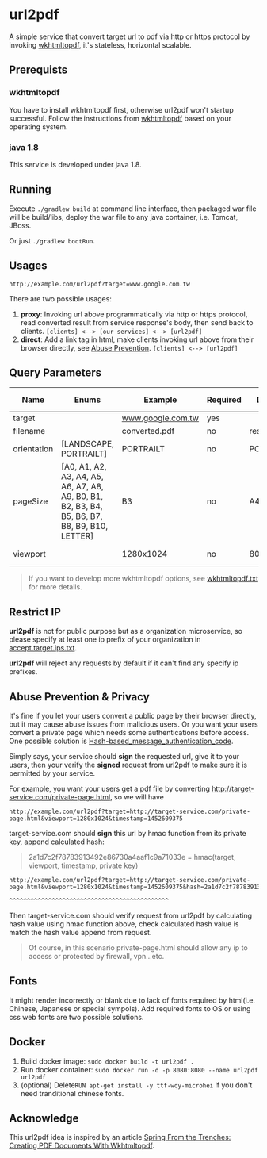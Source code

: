 # url2pdf
A simple service that convert target url to pdf via http or https protocol by invoking [wkhtmltopdf](http://wkhtmltopdf.org), it's stateless, horizontal scalable.

## Prerequists

### wkhtmltopdf
You have to install wkhtmltopdf first, otherwise url2pdf won't startup successful. Follow the instructions from [wkhtmltopdf](http://wkhtmltopdf.org) based on your operating system.

### java 1.8
This service is developed under java 1.8.

## Running
Execute ``./gradlew build`` at command line interface, then packaged war file will be build/libs, deploy the war file to any java container, i.e. Tomcat, JBoss.

Or just ``./gradlew bootRun``.

## Usages
``http://example.com/url2pdf?target=www.google.com.tw``


There are two possible usages:

  1. **proxy**: Invoking url above programmatically via http or https protocol, read converted result from service response's body, then send back to clients. ``[clients] <--> [our services] <--> [url2pdf]``
  2. **direct**: Add a link tag in html, make clients invoking url above from their browser directly, see [Abuse Prevention](#abuse-prevention--privacy). ``[clients] <--> [url2pdf]``

## Query Parameters
| Name        | Enums                                                                                         | Example           | Required | Default    | wkhtmltopdf option |
|-------------|-----------------------------------------------------------------------------------------------|-------------------|----------|------------|--------------------|
| target      |                                                                                               | www.google.com.tw | yes      |            |                    |
| filename    |                                                                                               | converted.pdf     | no       | result.pdf |                    |
| orientation | [LANDSCAPE, PORTRAILT]                                                                        | PORTRAILT         | no       | PORTRAILT  | --orientation      |
| pageSize    | [A0, A1, A2, A3, A4, A5, A6, A7, A8, A9, B0, B1, B2, B3, B4, B5, B6, B7, B8, B9, B10, LETTER] | B3                | no       | A4         | --page-size        |
| viewport    |                                                                                               | 1280x1024         | no       | 800x600    | --viewport-size    |
> If you want to develop more wkhtmltopdf options, see [wkhtmltopdf.txt](http://wkhtmltopdf.org/usage/wkhtmltopdf.txt) for more details.

## Restrict IP
**url2pdf** is not for public purpose but as a organization microservice, so please specify at least one ip prefix of your organization in [accept.target.ips.txt](src/main/resources/accept.target.ips.txt). 

**url2pdf** will reject any requests by default if it can't find any specify ip prefixes.

## Abuse Prevention & Privacy
It's fine if you let your users convert a public page by their browser directly, but it may cause abuse issues from malicious users. Or you want your users convert a private page which needs some authentications before access. One possible solution is [Hash-based_message_authentication_code](https://en.wikipedia.org/wiki/Hash-based_message_authentication_code).


Simply says, your service should **sign** the requested url, give it to your users, then your verify the **signed** request from url2pdf to make sure it is permitted by your service.


For example, you want your users get a pdf file by converting http://target-service.com/private-page.html, so we will have
```
http://example.com/url2pdf?target=http://target-service.com/private-page.html&viewport=1280x1024&timestamp=1452609375
```
target-service.com should **sign** this url by hmac function from its private key, append calculated hash:
> 2a1d7c2f78783913492e86730a4aaf1c9a71033e = hmac(target, viewport, timestamp, private key)

```
http://example.com/url2pdf?target=http://target-service.com/private-page.html&viewport=1280x1024&timestamp=1452609375&hash=2a1d7c2f78783913492e86730a4aaf1c9a71033e
                                                                                                                      ^^^^^^^^^^^^^^^^^^^^^^^^^^^^^^^^^^^^^^^^^^^^^
```
Then target-service.com should verify request from url2pdf by calculating hash value using hmac function above, check calculated hash value is match the hash value append from request.
> Of course, in this scenario private-page.html should allow any ip to access or protected by firewall, vpn...etc.

## Fonts
It might render incorrectly or blank due to lack of fonts required by html(i.e. Chinese, Japanese or special sympols). Add required fonts to OS or using css web fonts are two possible solutions.

## Docker
  1. Build docker image: ``sudo docker build -t url2pdf .``
  2. Run docker container: ``sudo docker run -d -p 8080:8080 --name url2pdf url2pdf``
  3. (optional) Delete``RUN apt-get install -y ttf-wqy-microhei`` if you don't need tranditional chinese fonts.

## Acknowledge
This url2pdf idea is inspired by an article [Spring From the Trenches: Creating PDF Documents With Wkhtmltopdf](http://www.petrikainulainen.net/programming/spring-framework/spring-from-the-trenches-creating-pdf-documents-with-wkhtmltopdf).
